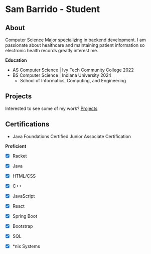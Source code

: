 # Sam Barrido - Student
## About


   Computer Science Major specializing in backend development. I am passionate about healthcare and maintaining patient information so electronic health records greatly interest me. 
   
**Education**
- AS Computer Science &#124; Ivy Tech Community College 2022
- BS Computer Science &#124; Indiana University 2024
    - School of Informatics, Computing, and Engineering
## Projects
Interested to see some of my work? [Projects](projects.md)

## Certifications
- Java Foundations Certified Junior Associate Certification


**Proficient**
-  [x] Racket
-  [x] Java
-  [x] HTML/CSS
-  [x] C++
-  [x] JavaScript
-  [x] React
-  [x] Spring Boot
-  [x] Bootstrap
-  [x] SQL
-  [x] *nix Systems

